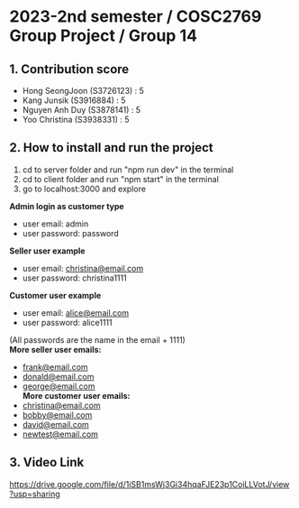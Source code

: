 # 2023-2nd semester / COSC2769 Group Project / Group 14

## 1. Contribution score
- Hong SeongJoon (S3726123) : 5
- Kang Junsik (S3916884) : 5
- Nguyen Anh Duy (S3878141) : 5
- Yoo Christina (S3938331) : 5


## 2. How to install and run the project
1. cd to server folder and run "npm run dev" in the terminal
2. cd to client folder and run "npm start" in the terminal
3. go to localhost:3000 and explore

**Admin login as customer type**
- user email: admin
- user password: password

**Seller user example**
- user email: christina@email.com
- user password: christina1111

**Customer user example**
- user email: alice@email.com
- user password: alice1111

(All passwords are the name in the email + 1111)  
**More seller user emails:**
- frank@email.com
- donald@email.com
- george@email.com  
**More customer user emails:**
- christina@email.com
- bobby@email.com
- david@email.com
- newtest@email.com


## 3. Video Link
https://drive.google.com/file/d/1iSB1msWj3Gi34hqaFJE23p1CoiLLVotJ/view?usp=sharing
    
